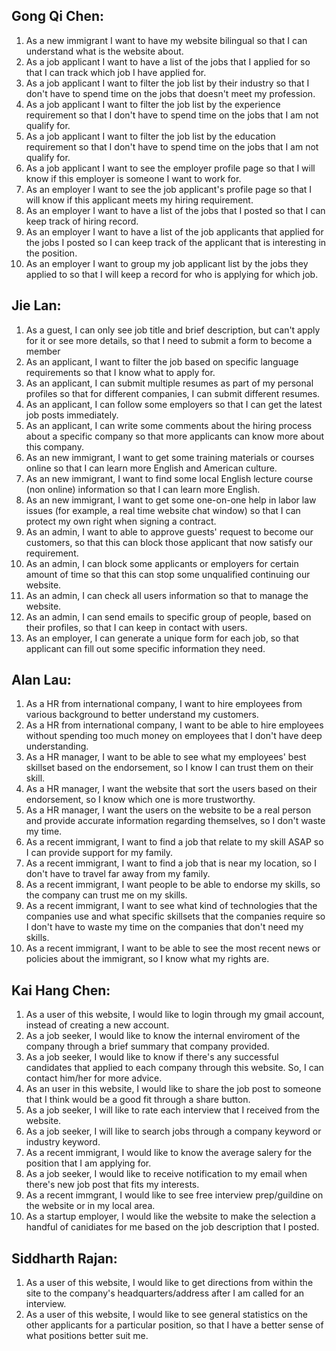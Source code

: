 ## Gong Qi Chen:

1. As a new immigrant I want to have my website bilingual so that I can understand what is the website about.
2. As a job applicant I want to have a list of the jobs that I applied for so that I can track which job I have applied for.
3. As a job applicant I want to filter the job list by their industry so that I don't have to spend time on the jobs that doesn't meet my profession.
4. As a job applicant I want to filter the job list by the experience requirement so that I don't have to spend time on the jobs that I am not qualify for.
5. As a job applicant I want to filter the job list by the education requirement so that I don't have to spend time on the jobs that I am not qualify for.
6. As a job applicant I want to see the employer profile page so that I will know if this employer is someone I want to work for.
7. As an employer I want to see the job applicant's profile page so that I will know if this applicant meets my hiring requirement.
8. As an employer I want to have a list of the jobs that I posted so that I can keep track of hiring record.
9. As an employer I want to have a list of the job applicants that applied for the jobs I posted so I can keep track of the applicant that is interesting in the position.
10. As an employer I want to group my job applicant list by the jobs they applied to so that I will keep a record for who is applying for which job.

## Jie Lan:

1. As a guest, I can only see job title and brief description, but can't apply for it or see more details, so that I need to submit a form to become a member
2. As an applicant, I want to filter the job based on specific language requirements so that I know what to apply for.
3. As an applicant, I can submit multiple resumes as part of my personal profiles so that for different companies, I can submit different resumes.
4. As an applicant, I can follow some employers so that I can get the latest job posts immediately.
5. As an applicant, I can write some comments about the hiring process about a specific company so that more applicants can know more about this company.
6. As an new immigrant, I want to get some training materials or courses online so that I can learn more English and American culture.
7. As an new immigrant, I want to find some local English lecture course (non online) information so that I can learn more English. 
8. As an new immigrant, I want to get some one-on-one help in labor law issues (for example, a real time website chat window) so that I can protect my own right when signing a contract. 
9. As an admin, I want to able to approve guests' request to become our customers, so that this can block those applicant that now satisfy our requirement.
10. As an admin, I can block some applicants or employers for certain amount of time so that this can stop some unqualified continuing our website.
11. As an admin, I can check all users information so that to manage the website.
12. As an admin, I can send emails to specific group of people, based on their profiles, so that I can keep in contact with users.
13. As an employer, I can generate a unique form for each job, so that applicant can fill out some specific information they need.

## Alan Lau:

1. As a HR from international company, I want to hire employees from various background to better understand my customers.
2. As a HR from international company, I want to be able to hire employees without spending too much money on employees that I don't have deep understanding.
3. As a HR manager, I want to be able to see what my employees' best skillset based on the endorsement, so I know I can trust them on their skill.
4. As a HR manager, I want the website that sort the users based on their endorsement, so I know which one is more trustworthy.
5. As a HR manager, I want the users on the website to be a real person and provide accurate information regarding themselves, so I don't waste my time.
6. As a recent immigrant, I want to find a job that relate to my skill ASAP so I can provide support for my family.
7. As a recent immigrant, I want to find a job that is near my location, so I don't have to travel far away from my family.
8. As a recent immigrant, I want people to be able to endorse my skills, so the company can trust me on my skills.
9. As a recent immigrant, I want to see what kind of technologies that the companies use and what specific skillsets that the companies require so I don't have to waste my time on the companies that don't need my skills.
10. As a recent immigrant, I want to be able to see the most recent news or policies about the immigrant, so I know what my rights are.

## Kai Hang Chen:

1. As a user of this website, I would like to login through my gmail account, instead of creating a new account.
2. As a job seeker, I would like to know the internal enviroment of the company through a brief summary that company provided.
3. As a job seeker, I would like to know if there's any successful candidates that applied to each company through this website. So, I can contact him/her for more advice.
4. As an user in this website, I would like to share the job post to someone that I think would be a good fit through a share button.
5. As a job seeker, I will like to rate each interview that I received from the website.
6. As a job seeker, I will like to search jobs through a company keyword or industry keyword.
7. As a recent immigrant, I would like to know the average salery for the position that I am applying for.
8. As a job seeker, I would like to receive notification to my email when there's new job post that fits my interests.
9. As a recent immgrant, I would like to see free interview prep/guildine on the website or in my local area.
10. As a startup employer, I would like the website to make the selection a handful of canidiates for me based on the job description that I posted.

## Siddharth Rajan:

1. As a user of this website, I would like to get directions from within the site to the company's headquarters/address after I am called for an interview.
2. As a user of this website, I would like to see general statistics on the other applicants for a particular position, so that I have a better sense of what positions better suit me.